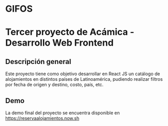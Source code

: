 # GIFOS

# Tercer proyecto de Acámica - Desarrollo Web Frontend


## Descripción general

Este proyecto tiene como objetivo desarrollar en React JS un catálogo de alojamientos en distintos países de Latinoamérica, pudiendo realizar filtros por fecha de origen y destino, costo, país, etc.

## Demo

La demo final del proyecto se encuentra disponible en https://reservaalojamientos.now.sh